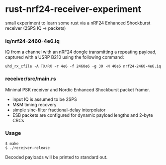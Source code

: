 # rust-nrf24-receiver-experiment
small experiment to learn some rust via a nRF24 Enhanced Shockburst receiver (2SPS IQ -> packets)

### iq/nrf24-2460-4e6.iq

IQ from a channel with an nRF24 dongle transmitting a repeating payload, captured with a USRP B210 using the following command:

```
uhd_rx_cfile -A TX/RX -r 4e6 -f 2460e6 -g 30 -N 40e6 nrf24-2460-4e6.iq
```

### receiver/src/main.rs

Minimal PSK receiver and Nordic Enhanced Shockburst packet framer.
- input IQ is assumed to be 2SPS
- M&M timing recovery
- simple sinc-filter fractional-delay interpolator
- ESB packets are configured for dynamic payload lengths and 2-byte CRCs

### Usage

```
$ make
$ ./receiver-release
```

Decoded payloads will be printed to standard out.